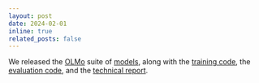 ```yaml
---
layout: post
date: 2024-02-01
inline: true
related_posts: false
---
```


We released the [OLMo](https://allenai.org/olmo) suite of [models](https://huggingface.co/collections/allenai/olmo-suite-65aeaae8fe5b6b2122b46778), along with the [training code](https://github.com/allenai/OLMo), the [evaluation code](https://github.com/allenai/OLMo-Eval), and the [technical report](https://arxiv.org/abs/2402.00838).
